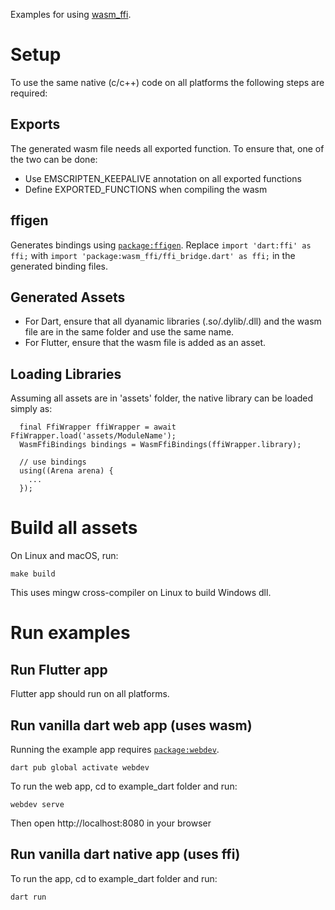 Examples for using [wasm_ffi](https://pub.dev/packages/wasm_ffi).

# Setup

To use the same native (c/c++) code on all platforms the following steps are required:

## Exports

The generated wasm file needs all exported function. To ensure that, one of the two can be done:
* Use EMSCRIPTEN_KEEPALIVE annotation on all exported functions
* Define EXPORTED_FUNCTIONS when compiling the wasm

## ffigen
Generates bindings using [`package:ffigen`](https://pub.dev/packages/ffigen).
Replace `import 'dart:ffi' as ffi;` with `import 'package:wasm_ffi/ffi_bridge.dart' as ffi;` in the generated binding files.

## Generated Assets

* For Dart, ensure that all dyanamic libraries (.so/.dylib/.dll) and the wasm file are in the same folder and use the same name.
* For Flutter, ensure that the wasm file is added as an asset.

## Loading Libraries

Assuming all assets are in 'assets' folder, the native library can be loaded simply as:
```
  final FfiWrapper ffiWrapper = await FfiWrapper.load('assets/ModuleName');
  WasmFfiBindings bindings = WasmFfiBindings(ffiWrapper.library);

  // use bindings
  using((Arena arena) {
    ...
  });
```

# Build all assets
On Linux and macOS, run:
```
make build
```
This uses mingw cross-compiler on Linux to build Windows dll.

# Run examples

## Run Flutter app

Flutter app should run on all platforms.

## Run vanilla dart web app (uses wasm)

Running the example app requires [`package:webdev`](https://dart.dev/tools/webdev).
```
dart pub global activate webdev
```

To run the web app, cd to example_dart folder and run:
```
webdev serve
```
Then open http://localhost:8080 in your browser

## Run vanilla dart native app (uses ffi)

To run the app, cd to example_dart folder and run:
```
dart run
```